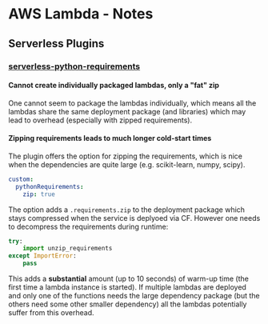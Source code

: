 # AWS Lambda - Notes

## Serverless Plugins

### [serverless-python-requirements](https://github.com/UnitedIncome/serverless-python-requirements)

#### Cannot create individually packaged lambdas, only a "fat" zip

One cannot seem to package the lambdas individually, which means all the lambdas share the same deployment package (and libraries)
which may lead to overhead (especially with zipped requirements).

#### Zipping requirements leads to much longer cold-start times

The plugin offers the option for zipping the requirements, which is nice when the dependencies are quite large 
(e.g. scikit-learn, numpy, scipy).  
```yaml
custom:
  pythonRequirements:
    zip: true
```
The option adds a `.requirements.zip` to the deployment package which stays compressed
when the service is deplyoed via CF. However one needs to decompress the requirements during runtime:
```python
try:
    import unzip_requirements
except ImportError:
    pass
```

This adds a **substantial** amount (up to 10 seconds) of warm-up time (the first time a lambda instance is started).
If multiple lambdas are deployed and only one of the functions needs the large dependency package (but the others need some other smaller dependency)
all the lambdas potentially suffer from this overhead.
